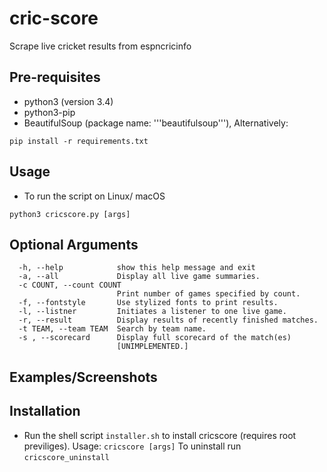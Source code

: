 # cric-score
Scrape live cricket results from espncricinfo

## Pre-requisites
* python3 (version 3.4)
* python3-pip
* BeautifulSoup (package name: '''beautifulsoup'''), Alternatively:
```
pip install -r requirements.txt
```

## Usage
* To run the script on Linux/ macOS
```
python3 cricscore.py [args]
```

## Optional Arguments
```
  -h, --help            show this help message and exit
  -a, --all             Display all live game summaries.
  -c COUNT, --count COUNT
                        Print number of games specified by count.
  -f, --fontstyle       Use stylized fonts to print results.
  -l, --listner         Initiates a listener to one live game.
  -r, --result          Display results of recently finished matches.
  -t TEAM, --team TEAM  Search by team name.
  -s , --scorecard      Display full scorecard of the match(es)
                        [UNIMPLEMENTED.]
```

## Examples/Screenshots

## Installation
* Run the shell script ```installer.sh```
to install cricscore (requires root previliges).
Usage: ```cricscore [args]```
To uninstall run ```cricscore_uninstall```
